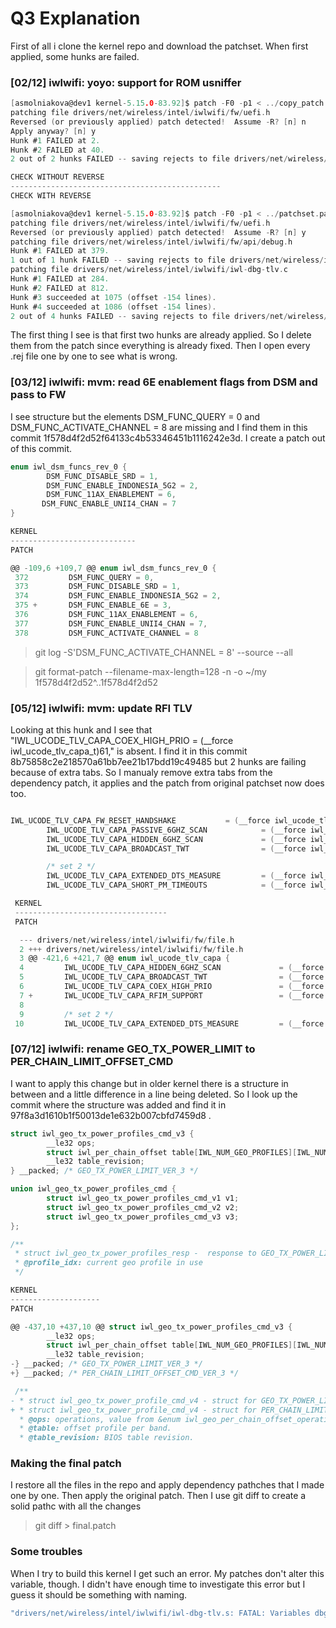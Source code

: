 # Q3 Explanation 

First of all i clone the kernel repo and download the patchset. When first applied, some hunks are failed.

### [02/12] iwlwifi: yoyo: support for ROM usniffer

````c
[asmolniakova@dev1 kernel-5.15.0-83.92]$ patch -F0 -p1 < ../copy_patch 
patching file drivers/net/wireless/intel/iwlwifi/fw/uefi.h
Reversed (or previously applied) patch detected!  Assume -R? [n] n
Apply anyway? [n] y
Hunk #1 FAILED at 2.
Hunk #2 FAILED at 40.
2 out of 2 hunks FAILED -- saving rejects to file drivers/net/wireless/intel/iwlwifi/fw/uefi.h.rej

CHECK WITHOUT REVERSE
-----------------------------------------------
CHECK WITH REVERSE

[asmolniakova@dev1 kernel-5.15.0-83.92]$ patch -F0 -p1 < ../patchset.patch 
patching file drivers/net/wireless/intel/iwlwifi/fw/uefi.h
Reversed (or previously applied) patch detected!  Assume -R? [n] y
patching file drivers/net/wireless/intel/iwlwifi/fw/api/debug.h
Hunk #1 FAILED at 379.
1 out of 1 hunk FAILED -- saving rejects to file drivers/net/wireless/intel/iwlwifi/fw/api/debug.h.rej
patching file drivers/net/wireless/intel/iwlwifi/iwl-dbg-tlv.c
Hunk #1 FAILED at 284.
Hunk #2 FAILED at 812.
Hunk #3 succeeded at 1075 (offset -154 lines).
Hunk #4 succeeded at 1086 (offset -154 lines).
2 out of 4 hunks FAILED -- saving rejects to file drivers/net/wireless/intel/iwlwifi/iwl-dbg-tlv.c.rej
````

The first thing I see is that first two hunks are already applied. So I delete them from the patch since everything is already fixed. Then I open every .rej file one by one to see what is wrong.

### [03/12] iwlwifi: mvm: read 6E enablement flags from DSM and pass to FW

I see structure but the elements DSM_FUNC_QUERY = 0 and DSM_FUNC_ACTIVATE_CHANNEL = 8 are missing and I find them in this commit 1f578d4f2d52f64133c4b53346451b1116242e3d. I create a patch out of this commit.
```c
enum iwl_dsm_funcs_rev_0 {
        DSM_FUNC_DISABLE_SRD = 1,
        DSM_FUNC_ENABLE_INDONESIA_5G2 = 2,
        DSM_FUNC_11AX_ENABLEMENT = 6,
       DSM_FUNC_ENABLE_UNII4_CHAN = 7
}

KERNEL
----------------------------
PATCH

@@ -109,6 +109,7 @@ enum iwl_dsm_funcs_rev_0 {
 372         DSM_FUNC_QUERY = 0,
 373         DSM_FUNC_DISABLE_SRD = 1,
 374         DSM_FUNC_ENABLE_INDONESIA_5G2 = 2,
 375 +       DSM_FUNC_ENABLE_6E = 3,
 376         DSM_FUNC_11AX_ENABLEMENT = 6,
 377         DSM_FUNC_ENABLE_UNII4_CHAN = 7,
 378         DSM_FUNC_ACTIVATE_CHANNEL = 8
```
> git log -S'DSM_FUNC_ACTIVATE_CHANNEL = 8' --source --all

> git format-patch --filename-max-length=128 -n -o ~/my 1f578d4f2d52^..1f578d4f2d52

### [05/12] iwlwifi: mvm: update RFI TLV

Looking at this hunk and I see that "IWL_UCODE_TLV_CAPA_COEX_HIGH_PRIO = (__force iwl_ucode_tlv_capa_t)61," is absent. I find it in this commit 8b75858c2e218570a61bb7ee21b17bdd19c49485 but 2 hunks are failing because of extra tabs. So I manualy remove extra tabs from the dependency patch, it applies and the patch from original patchset now does too.
```c

IWL_UCODE_TLV_CAPA_FW_RESET_HANDSHAKE           = (__force iwl_ucode_tlv_capa_t)57,
        IWL_UCODE_TLV_CAPA_PASSIVE_6GHZ_SCAN            = (__force iwl_ucode_tlv_capa_t)58,
        IWL_UCODE_TLV_CAPA_HIDDEN_6GHZ_SCAN             = (__force iwl_ucode_tlv_capa_t)59,
        IWL_UCODE_TLV_CAPA_BROADCAST_TWT                = (__force iwl_ucode_tlv_capa_t)60,

        /* set 2 */
        IWL_UCODE_TLV_CAPA_EXTENDED_DTS_MEASURE         = (__force iwl_ucode_tlv_capa_t)64,
        IWL_UCODE_TLV_CAPA_SHORT_PM_TIMEOUTS            = (__force iwl_ucode_tlv_capa_t)65,

 KERNEL
 ----------------------------------
 PATCH

  --- drivers/net/wireless/intel/iwlwifi/fw/file.h
  2 +++ drivers/net/wireless/intel/iwlwifi/fw/file.h
  3 @@ -421,6 +421,7 @@ enum iwl_ucode_tlv_capa {
  4         IWL_UCODE_TLV_CAPA_HIDDEN_6GHZ_SCAN             = (__force iwl_ucode_tlv_ca    pa_t)59,
  5         IWL_UCODE_TLV_CAPA_BROADCAST_TWT                = (__force iwl_ucode_tlv_ca    pa_t)60,
  6         IWL_UCODE_TLV_CAPA_COEX_HIGH_PRIO               = (__force iwl_ucode_tlv_ca    pa_t)61,
  7 +       IWL_UCODE_TLV_CAPA_RFIM_SUPPORT                 = (__force iwl_ucode_tlv_ca    pa_t)62,
  8 
  9         /* set 2 */
 10         IWL_UCODE_TLV_CAPA_EXTENDED_DTS_MEASURE         = (__force iwl_ucode_tlv_ca    pa_t)64,
```

### [07/12] iwlwifi: rename GEO_TX_POWER_LIMIT to PER_CHAIN_LIMIT_OFFSET_CMD
I want to apply this change but in older kernel there is a structure in between and a little difference in a line being deleted. So I look up the commit where the structure was added and find it in 97f8a3d1610b1f50013de1e632b007cbfd7459d8 .
````c
struct iwl_geo_tx_power_profiles_cmd_v3 {
        __le32 ops;
        struct iwl_per_chain_offset table[IWL_NUM_GEO_PROFILES][IWL_NUM_BANDS_PER_CHAIN_V2];
        __le32 table_revision;
} __packed; /* GEO_TX_POWER_LIMIT_VER_3 */

union iwl_geo_tx_power_profiles_cmd {
        struct iwl_geo_tx_power_profiles_cmd_v1 v1; 
        struct iwl_geo_tx_power_profiles_cmd_v2 v2; 
        struct iwl_geo_tx_power_profiles_cmd_v3 v3; 
};

/**
 * struct iwl_geo_tx_power_profiles_resp -  response to GEO_TX_POWER_LIMIT cmd
 * @profile_idx: current geo profile in use
 */

KERNEL
--------------------
PATCH

@@ -437,10 +437,10 @@ struct iwl_geo_tx_power_profiles_cmd_v3 {
        __le32 ops;
        struct iwl_per_chain_offset table[IWL_NUM_GEO_PROFILES][IWL_NUM_BANDS_PER_CHAIN_V2];
        __le32 table_revision;
-} __packed; /* GEO_TX_POWER_LIMIT_VER_3 */
+} __packed; /* PER_CHAIN_LIMIT_OFFSET_CMD_VER_3 */

 /**
- * struct iwl_geo_tx_power_profile_cmd_v4 - struct for GEO_TX_POWER_LIMIT cmd.
+ * struct iwl_geo_tx_power_profile_cmd_v4 - struct for PER_CHAIN_LIMIT_OFFSET_CMD cmd.
  * @ops: operations, value from &enum iwl_geo_per_chain_offset_operation
  * @table: offset profile per band.
  * @table_revision: BIOS table revision.
  ````

### Making the final patch

I restore all the files in the repo and apply dependency pathches that I made one by one. Then apply the original patch. Then I use git diff to create a solid pathc with all the changes

> git diff > final.patch

### Some troubles

When I try to build this kernel I get such an error. My patches don't alter this variable, though. I didn't have enough time to investigate this error but I guess it should be something with naming.
```c
"drivers/net/wireless/intel/iwlwifi/iwl-dbg-tlv.s: FATAL: Variables dbg_tlv_alloc (line 3430) and       dbg_tlv_alloc (line 7072) don't match^M"
```